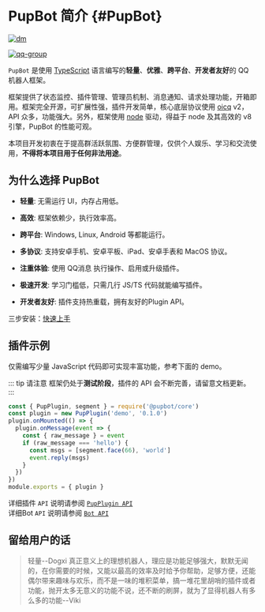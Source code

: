 # PupBot 简介 {#PupBot}

<!--[![npm-version](https://img.shields.io/npm/v/@pupbot/core?color=527dec&label=%40pupbot%2Fcore&style=flat-square)](https://npm.im/package/@pupbot/core)[![dm](https://shields.io/npm/dm/@pupbot/core?label=downloads&style=flat-square)](https://npm.im/package/@pupbot/core)
-->
[![dm](https://shields.io/npm/dm/@pupbot/core?label=downloads&style=flat-square)](https://npm.im/package/@pupbot/core)

<!--[![node-engine](https://img.shields.io/node/v/@pupbot/core?style=flat-square&logo=Node.js&logoColor=ffffff&color=527dec)](https://nodejs.org)-->
[![qq-group](https://img.shields.io/badge/QQ%20%E7%BE%A4-532286460-527dec?logo=TencentQQ&style=flat-square&logoColor=ffffff)](https://qm.qq.com/cgi-bin/qm/qr?k=HK_MJ6jPmNb--oFtqGbYLnrSrYORiayX&jump_from=webapi&authKey=v/GUqKlGOF/EUGF5irCqYRA/+JFJ7pIRtqXNGPsNCos159ati25QOlqVTmGF8bjO)

`PupBot` 是使用 [TypeScript](https://www.typescriptlang.org/) 语言编写的**轻量**、**优雅**、**跨平台**、**开发者友好**的 QQ 机器人框架。

框架提供了状态监控、插件管理、管理员机制、消息通知、请求处理功能，开箱即用。框架完全开源，可扩展性强，插件开发简单，核心底层协议使用 [oicq](https://github.com/takayama-lily/oicq) v2，API 众多，功能强大。另外，框架使用 [node](https://nodejs.org/) 驱动，得益于 node 及其高效的 v8 引擎，PupBot 的性能可观。

本项目开发初衷在于提高群活跃氛围、方便群管理，仅供个人娱乐、学习和交流使用，**不得将本项目用于任何非法用途**。

## 为什么选择 PupBot

-  **轻量**: 无需运行 UI，内存占用低。

-  **高效**: 框架依赖少，执行效率高。

-  **跨平台**: Windows, Linux,  Android 等都能运行。

-  **多协议**: 支持安卓手机、安卓平板、iPad、安卓手表和 MacOS 协议。

-  **注重体验**: 使用 QQ消息 执行操作、启用或升级插件。

-  **极速开发**: 学习门槛低，只需几行 JS/TS 代码就能编写插件。

-  **开发者友好**: 插件支持热重载，拥有友好的Plugin API。
  
三步安装：[快速上手](/start/online)
## 插件示例

仅需编写少量 JavaScript 代码即可实现丰富功能，参考下面的 demo。

::: tip 请注意
框架仍处于**测试阶段**，插件的 API 会不断完善，请留意文档更新。
:::

```js
const { PupPlugin, segment } = require('@pupbot/core')
const plugin = new PupPlugin('demo', '0.1.0')
plugin.onMounted(() => {
  plugin.onMessage(event => {
    const { raw_message } = event
    if (raw_message === 'hello') {
      const msgs = [segment.face(66), 'world']
      event.reply(msgs)
    }
  })
})
module.exports = { plugin }
```

详细插件 `API` 说明请参阅 [`PupPlugin API`](/api/plugin)<br>
详细Bot `API` 说明请参阅 [`Bot API`](/api/bot)

## 留给用户的话
>轻量--Dogxi
>真正意义上的理想机器人，理应是功能足够强大，默默无闻的，在你需要的时候，又能以最高的效率及时给予你帮助，足够方便，还能偶尔带来趣味与欢乐，而不是一味的堆积菜单，搞一堆花里胡哨的插件或者功能，抛开太多无意义的功能不说，还不断的刷屏，就为了显得机器人有多么多的功能--Viki
